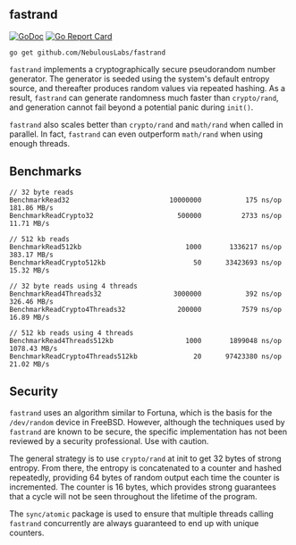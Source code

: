 fastrand
--------

[![GoDoc](https://godoc.org/github.com/NebulousLabs/fastrand?status.svg)](https://godoc.org/github.com/NebulousLabs/fastrand)
[![Go Report Card](http://goreportcard.com/badge/github.com/NebulousLabs/fastrand)](https://goreportcard.com/report/github.com/NebulousLabs/fastrand)

```
go get github.com/NebulousLabs/fastrand
```

`fastrand` implements a cryptographically secure pseudorandom number generator.
The generator is seeded using the system's default entropy source, and
thereafter produces random values via repeated hashing. As a result, `fastrand`
can generate randomness much faster than `crypto/rand`, and generation cannot
fail beyond a potential panic during `init()`.

`fastrand` also scales better than `crypto/rand` and `math/rand` when called in
parallel. In fact, `fastrand` can even outperform `math/rand` when using enough threads.


## Benchmarks ##

```
// 32 byte reads
BenchmarkRead32                     	10000000	       175 ns/op	 181.86 MB/s
BenchmarkReadCrypto32               	  500000	      2733 ns/op	  11.71 MB/s

// 512 kb reads
BenchmarkRead512kb                   	    1000	   1336217 ns/op	 383.17 MB/s
BenchmarkReadCrypto512kb             	      50	  33423693 ns/op	  15.32 MB/s

// 32 byte reads using 4 threads
BenchmarkRead4Threads32               	 3000000	       392 ns/op	 326.46 MB/s
BenchmarkReadCrypto4Threads32       	  200000	      7579 ns/op	  16.89 MB/s

// 512 kb reads using 4 threads
BenchmarkRead4Threads512kb           	    1000	   1899048 ns/op	1078.43 MB/s
BenchmarkReadCrypto4Threads512kb    	      20	  97423380 ns/op	  21.02 MB/s
```

## Security ##

`fastrand` uses an algorithm similar to Fortuna, which is the basis for the
`/dev/random` device in FreeBSD. However, although the techniques used by
`fastrand` are known to be secure, the specific implementation has not been
reviewed by a security professional. Use with caution.

The general strategy is to use `crypto/rand` at init to get 32 bytes of strong
entropy. From there, the entropy is concatenated to a counter and hashed
repeatedly, providing 64 bytes of random output each time the counter is
incremented. The counter is 16 bytes, which provides strong guarantees that a
cycle will not be seen throughout the lifetime of the program.

The `sync/atomic` package is used to ensure that multiple threads calling
`fastrand` concurrently are always guaranteed to end up with unique counters.
